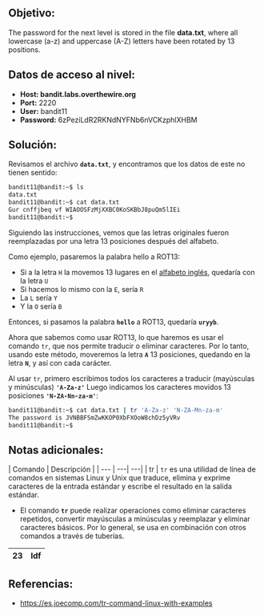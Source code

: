 ## Objetivo:
The password for the next level is stored in the file **data.txt**, where all lowercase (a-z) and uppercase (A-Z) letters have been rotated by 13 positions.

## Datos de acceso al nivel:
- **Host: bandit.labs.overthewire.org** 
- **Port:** 2220
- **User:** bandit11
- **Password:** 6zPeziLdR2RKNdNYFNb6nVCKzphlXHBM

## Solución:
Revisamos el archivo **``data.txt``**, y encontramos que los datos de este no tienen sentido:

```bash
bandit11@bandit:~$ ls
data.txt
bandit11@bandit:~$ cat data.txt
Gur cnffjbeq vf WIAOOSFzMjXXBC0KoSKBbJ8puQm5lIEi
bandit11@bandit:~$
```

Siguiendo las instrucciones, vemos que las letras originales fueron reemplazadas por una letra 13 posiciones después del alfabeto.

Como ejemplo, pasaremos la palabra hello a ROT13:

-   Si a la letra `H` la movemos 13 lugares en el [alfabeto inglés](https://www.inglessencillo.com/el-alfabeto), quedaría con la letra `U`
-   Si hacemos lo mismo con la `E`, sería `R`
-   La `L` sería `Y`
-   Y la `O` sería `B`

Entonces, si pasamos la palabra **`hello`** a ROT13, quedaría **`uryyb`**.

Ahora que sabemos como usar ROT13, lo que haremos es usar el comando `tr`, que nos permite traducir o eliminar caracteres. Por lo tanto, usando este método, moveremos la letra **`A`** 13 posiciones, quedando en la letra **`N`**, y así con cada carácter.

Al usar `tr`, primero escribimos todos los caracteres a traducir (mayúsculas y minúsculas) **`'A-Za-z'`** Luego indicamos los caracteres movidos 13 posiciones **``'N-ZA-Nn-za-m'``**:

```bash
bandit11@bandit:~$ cat data.txt | tr 'A-Za-z' 'N-ZA-Mn-za-m'
The password is JVNBBFSmZwKKOP0XbFXOoW8chDz5yVRv
bandit11@bandit:~$
```

## Notas adicionales:

| Comando | Descripción |
| --- | ---| ---|
| tr | `tr` es una utilidad de línea de comandos en sistemas Linux y Unix que traduce, elimina y exprime caracteres de la entrada estándar y escribe el resultado en la salida estándar.

- El comando **`tr`** puede realizar operaciones como eliminar caracteres repetidos, convertir mayúsculas a minúsculas y reemplazar y eliminar caracteres básicos. Por lo general, se usa en combinación con otros comandos a través de tuberías.

| 23 | ldf |
| ---- | --- |



## Referencias:
- https://es.joecomp.com/tr-command-linux-with-examples
